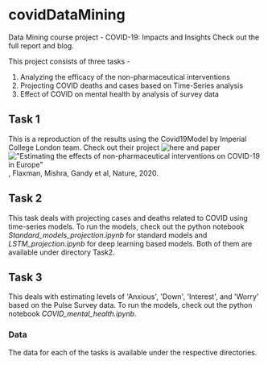 # covidDataMining
Data Mining course project - COVID-19: Impacts and Insights
Check out the full report and blog.

This project consists of three tasks - 

1. Analyzing the efficacy of the non-pharmaceutical interventions
2. Projecting COVID deaths and cases based on Time-Series analysis
3. Effect of COVID on mental health by analysis of survey data

## **Task 1**
This is a reproduction of the results using the Covid19Model by Imperial College London team. Check out their project ![here](https://github.com/ImperialCollegeLondon/covid19model) and paper !["Estimating the effects of non-pharmaceutical interventions on COVID-19 in Europe"](https://www.nature.com/articles/s41586-020-2405-7), Flaxman, Mishra, Gandy et al, Nature, 2020. 

## **Task 2**
This task deals with projecting cases and deaths related to COVID using time-series models. To run the models, check out the python notebook *Standard_models_projection.ipynb* for standard models and *LSTM_projection.ipynb* for deep learning based models. Both of them are available under directory Task2.

## **Task 3**
This deals with estimating levels of 'Anxious', 'Down', 'Interest', and 'Worry' based on the Pulse Survey data. To run the models, check out the python notebook *COVID_mental_health.ipynb*. 

### Data
The data for each of the tasks is available under the respective directories. 
